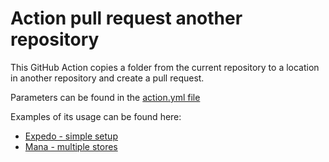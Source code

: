 # Action pull request another repository 
This GitHub Action copies a folder from the current repository to a location in another repository and create a pull request.

Parameters can be found in the [action.yml file](action.yml)

Examples of its usage can be found here:

- [Expedo - simple setup](https://github.com/Sounds-Good-Agency/expedo-store/blob/actions-github/.github/workflows/release.yml)
- [Mana - multiple stores](https://github.com/Sounds-Good-Agency/mana-shopify-theme-sk/blob/main/.github/workflows/release.yml)



